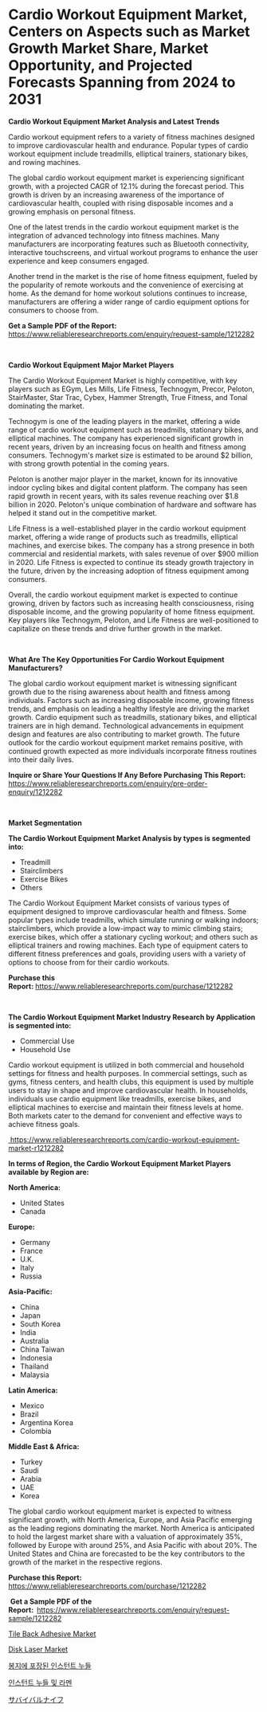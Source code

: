 <p><h1>Cardio Workout Equipment Market, Centers on Aspects such as Market Growth Market Share, Market Opportunity, and Projected Forecasts Spanning from 2024 to 2031</h1></p><p><strong>Cardio Workout Equipment Market Analysis and Latest Trends</strong></p>
<p><p>Cardio workout equipment refers to a variety of fitness machines designed to improve cardiovascular health and endurance. Popular types of cardio workout equipment include treadmills, elliptical trainers, stationary bikes, and rowing machines.</p><p>The global cardio workout equipment market is experiencing significant growth, with a projected CAGR of 12.1% during the forecast period. This growth is driven by an increasing awareness of the importance of cardiovascular health, coupled with rising disposable incomes and a growing emphasis on personal fitness.</p><p>One of the latest trends in the cardio workout equipment market is the integration of advanced technology into fitness machines. Many manufacturers are incorporating features such as Bluetooth connectivity, interactive touchscreens, and virtual workout programs to enhance the user experience and keep consumers engaged.</p><p>Another trend in the market is the rise of home fitness equipment, fueled by the popularity of remote workouts and the convenience of exercising at home. As the demand for home workout solutions continues to increase, manufacturers are offering a wider range of cardio equipment options for consumers to choose from.</p></p>
<p><strong>Get a Sample PDF of the Report:&nbsp;</strong> <a href="https://www.reliableresearchreports.com/enquiry/request-sample/1212282">https://www.reliableresearchreports.com/enquiry/request-sample/1212282</a></p>
<p>&nbsp;</p>
<p><strong>Cardio Workout Equipment Major Market Players</strong></p>
<p><p>The Cardio Workout Equipment Market is highly competitive, with key players such as EGym, Les Mills, Life Fitness, Technogym, Precor, Peloton, StairMaster, Star Trac, Cybex, Hammer Strength, True Fitness, and Tonal dominating the market.</p><p>Technogym is one of the leading players in the market, offering a wide range of cardio workout equipment such as treadmills, stationary bikes, and elliptical machines. The company has experienced significant growth in recent years, driven by an increasing focus on health and fitness among consumers. Technogym's market size is estimated to be around $2 billion, with strong growth potential in the coming years.</p><p>Peloton is another major player in the market, known for its innovative indoor cycling bikes and digital content platform. The company has seen rapid growth in recent years, with its sales revenue reaching over $1.8 billion in 2020. Peloton's unique combination of hardware and software has helped it stand out in the competitive market.</p><p>Life Fitness is a well-established player in the cardio workout equipment market, offering a wide range of products such as treadmills, elliptical machines, and exercise bikes. The company has a strong presence in both commercial and residential markets, with sales revenue of over $900 million in 2020. Life Fitness is expected to continue its steady growth trajectory in the future, driven by the increasing adoption of fitness equipment among consumers.</p><p>Overall, the cardio workout equipment market is expected to continue growing, driven by factors such as increasing health consciousness, rising disposable income, and the growing popularity of home fitness equipment. Key players like Technogym, Peloton, and Life Fitness are well-positioned to capitalize on these trends and drive further growth in the market.</p></p>
<p>&nbsp;</p>
<p><strong>What Are The Key Opportunities For Cardio Workout Equipment Manufacturers?</strong></p>
<p><p>The global cardio workout equipment market is witnessing significant growth due to the rising awareness about health and fitness among individuals. Factors such as increasing disposable income, growing fitness trends, and emphasis on leading a healthy lifestyle are driving the market growth. Cardio equipment such as treadmills, stationary bikes, and elliptical trainers are in high demand. Technological advancements in equipment design and features are also contributing to market growth. The future outlook for the cardio workout equipment market remains positive, with continued growth expected as more individuals incorporate fitness routines into their daily lives.</p></p>
<p><strong>Inquire or Share Your Questions If Any Before Purchasing This Report:</strong> <a href="https://www.reliableresearchreports.com/enquiry/pre-order-enquiry/1212282">https://www.reliableresearchreports.com/enquiry/pre-order-enquiry/1212282</a></p>
<p>&nbsp;</p>
<p><strong>Market Segmentation</strong></p>
<p><strong>The Cardio Workout Equipment Market Analysis by types is segmented into:</strong></p>
<p><ul><li>Treadmill</li><li>Stairclimbers</li><li>Exercise Bikes</li><li>Others</li></ul></p>
<p><p>The Cardio Workout Equipment Market consists of various types of equipment designed to improve cardiovascular health and fitness. Some popular types include treadmills, which simulate running or walking indoors; stairclimbers, which provide a low-impact way to mimic climbing stairs; exercise bikes, which offer a stationary cycling workout; and others such as elliptical trainers and rowing machines. Each type of equipment caters to different fitness preferences and goals, providing users with a variety of options to choose from for their cardio workouts.</p></p>
<p><strong>Purchase this Report:&nbsp;</strong><a href="https://www.reliableresearchreports.com/purchase/1212282">https://www.reliableresearchreports.com/purchase/1212282</a></p>
<p>&nbsp;</p>
<p><strong>The Cardio Workout Equipment Market Industry Research by Application is segmented into:</strong></p>
<p><ul><li>Commercial Use</li><li>Household Use</li></ul></p>
<p><p>Cardio workout equipment is utilized in both commercial and household settings for fitness and health purposes. In commercial settings, such as gyms, fitness centers, and health clubs, this equipment is used by multiple users to stay in shape and improve cardiovascular health. In households, individuals use cardio equipment like treadmills, exercise bikes, and elliptical machines to exercise and maintain their fitness levels at home. Both markets cater to the demand for convenient and effective ways to achieve fitness goals.</p></p>
<p><a href="https://www.reliableresearchreports.com/cardio-workout-equipment-market-r1212282">&nbsp;https://www.reliableresearchreports.com/cardio-workout-equipment-market-r1212282</a></p>
<p><strong>In terms of Region, the Cardio Workout Equipment Market Players available by Region are:</strong></p>
<p>
    <p> <strong> North America: </strong>
        <ul>
            <li>United States</li>
            <li>Canada</li>
        </ul>
        </p> 
    <p> <strong> Europe: </strong>
        <ul>
            <li>Germany</li>
            <li>France</li>
            <li>U.K.</li>
            <li>Italy</li>
            <li>Russia</li>
        </ul>
        </p> 
    <p> <strong> Asia-Pacific: </strong>
        <ul>
            <li>China</li>
            <li>Japan</li>
            <li>South Korea</li>
            <li>India</li>
            <li>Australia</li>
            <li>China Taiwan</li>
            <li>Indonesia</li>
            <li>Thailand</li>
            <li>Malaysia</li>
        </ul>
        </p> 
    <p> <strong> Latin America: </strong>
        <ul>
            <li>Mexico</li>
            <li>Brazil</li>
            <li>Argentina Korea</li>
            <li>Colombia</li>
        </ul>
        </p> 
    <p> <strong> Middle East & Africa: </strong>
        <ul>
            <li>Turkey</li>
            <li>Saudi</li>
            <li>Arabia</li>
            <li>UAE</li>
            <li>Korea</li>
        </ul>
    </p>
    </p>
<p><p>The global cardio workout equipment market is expected to witness significant growth, with North America, Europe, and Asia Pacific emerging as the leading regions dominating the market. North America is anticipated to hold the largest market share with a valuation of approximately 35%, followed by Europe with around 25%, and Asia Pacific with about 20%. The United States and China are forecasted to be the key contributors to the growth of the market in the respective regions.</p></p>
<p><strong>Purchase this Report: </strong><a href="https://www.reliableresearchreports.com/purchase/1212282">https://www.reliableresearchreports.com/purchase/1212282</a></p>
<p>&nbsp;<strong>Get a Sample PDF of the Report:&nbsp;&nbsp;</strong><a href="https://www.reliableresearchreports.com/enquiry/request-sample/1212282">https://www.reliableresearchreports.com/enquiry/request-sample/1212282</a></p>
<p><strong></strong></p>
<p><p><a href="https://github.com/GageWest1962/Market-Research-Report-List-1/blob/main/tile-back-adhesive-market.md">Tile Back Adhesive Market</a></p><p><a href="https://github.com/Hazelklievgspy6vdcsmu106w/Market-Research-Report-List-2/blob/main/disk-laser-market.md">Disk Laser Market</a></p><p><a href="https://github.com/KellyLyncyh543964/Market-Research-Report-List-2/blob/main/854325695586.md">봉지에 포장된 인스턴트 누들</a></p><p><a href="https://github.com/laholand/Market-Research-Report-List-4/blob/main/652615495585.md">인스턴트 누들 및 라멘</a></p><p><a href="https://github.com/lrlmopnhwd79300/Market-Research-Report-List-2/blob/main/2360368102033.md">サバイバルナイフ</a></p></p>